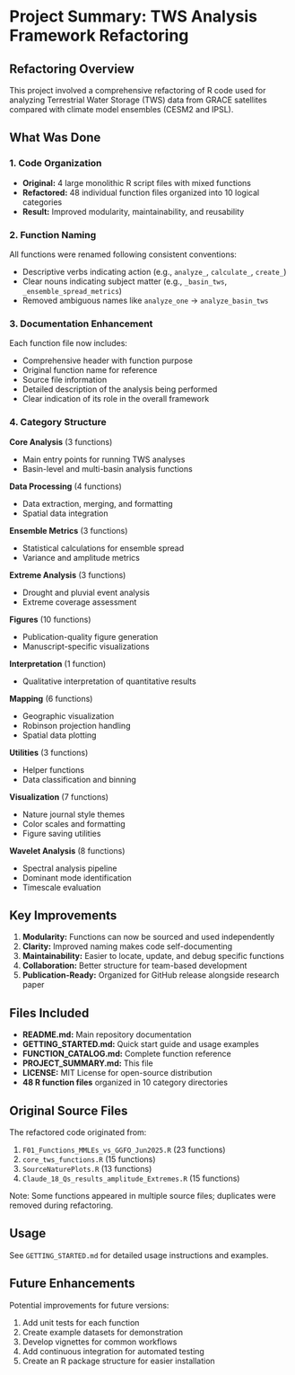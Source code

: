 # Project Summary: TWS Analysis Framework Refactoring

## Refactoring Overview

This project involved a comprehensive refactoring of R code used for analyzing Terrestrial Water Storage (TWS) data from GRACE satellites compared with climate model ensembles (CESM2 and IPSL).

## What Was Done

### 1. Code Organization
- **Original:** 4 large monolithic R script files with mixed functions
- **Refactored:** 48 individual function files organized into 10 logical categories
- **Result:** Improved modularity, maintainability, and reusability

### 2. Function Naming
All functions were renamed following consistent conventions:
- Descriptive verbs indicating action (e.g., `analyze_`, `calculate_`, `create_`)
- Clear nouns indicating subject matter (e.g., `_basin_tws`, `_ensemble_spread_metrics`)
- Removed ambiguous names like `analyze_one` → `analyze_basin_tws`

### 3. Documentation Enhancement
Each function file now includes:
- Comprehensive header with function purpose
- Original function name for reference
- Source file information
- Detailed description of the analysis being performed
- Clear indication of its role in the overall framework

### 4. Category Structure

**Core Analysis** (3 functions)
- Main entry points for running TWS analyses
- Basin-level and multi-basin analysis functions

**Data Processing** (4 functions)
- Data extraction, merging, and formatting
- Spatial data integration

**Ensemble Metrics** (3 functions)
- Statistical calculations for ensemble spread
- Variance and amplitude metrics

**Extreme Analysis** (3 functions)
- Drought and pluvial event analysis
- Extreme coverage assessment

**Figures** (10 functions)
- Publication-quality figure generation
- Manuscript-specific visualizations

**Interpretation** (1 function)
- Qualitative interpretation of quantitative results

**Mapping** (6 functions)
- Geographic visualization
- Robinson projection handling
- Spatial data plotting

**Utilities** (3 functions)
- Helper functions
- Data classification and binning

**Visualization** (7 functions)
- Nature journal style themes
- Color scales and formatting
- Figure saving utilities

**Wavelet Analysis** (8 functions)
- Spectral analysis pipeline
- Dominant mode identification
- Timescale evaluation

## Key Improvements

1. **Modularity:** Functions can now be sourced and used independently
2. **Clarity:** Improved naming makes code self-documenting
3. **Maintainability:** Easier to locate, update, and debug specific functions
4. **Collaboration:** Better structure for team-based development
5. **Publication-Ready:** Organized for GitHub release alongside research paper

## Files Included

- **README.md:** Main repository documentation
- **GETTING_STARTED.md:** Quick start guide and usage examples
- **FUNCTION_CATALOG.md:** Complete function reference
- **PROJECT_SUMMARY.md:** This file
- **LICENSE:** MIT License for open-source distribution
- **48 R function files** organized in 10 category directories

## Original Source Files

The refactored code originated from:
1. `F01_Functions_MMLEs_vs_GGFO_Jun2025.R` (23 functions)
2. `core_tws_functions.R` (15 functions)
3. `SourceNaturePlots.R` (13 functions)
4. `Claude_18_Qs_results_amplitude_Extremes.R` (15 functions)

Note: Some functions appeared in multiple source files; duplicates were removed during refactoring.

## Usage

See `GETTING_STARTED.md` for detailed usage instructions and examples.

## Future Enhancements

Potential improvements for future versions:
1. Add unit tests for each function
2. Create example datasets for demonstration
3. Develop vignettes for common workflows
4. Add continuous integration for automated testing
5. Create an R package structure for easier installation

